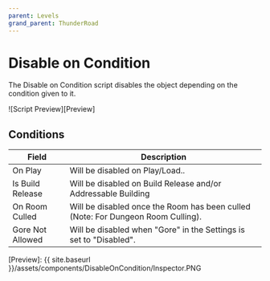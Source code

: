 ```yaml
---
parent: Levels
grand_parent: ThunderRoad
---
```

# Disable on Condition

The Disable on Condition script disables the object depending on the condition given to it.

![Script Preview][Preview]

## Conditions

| Field                       | Description
| ---                         | ---
| On Play                     | Will be disabled on Play/Load..
| Is Build Release            | Will be disabled on Build Release and/or Addressable Building
| On Room Culled              | Will be disabled once the Room has been culled (Note: For Dungeon Room Culling).
| Gore Not Allowed            | Will be disabled when "Gore" in the Settings is set to "Disabled".


[Preview]: {{ site.baseurl }}/assets/components/DisableOnCondition/Inspector.PNG